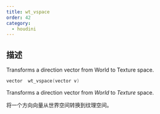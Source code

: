 ```yaml
---
title: wt_vspace
order: 42
category:
  - houdini
---
```

    
## 描述

Transforms a direction vector from World to Texture space.

```c
vector  wt_vspace(vector v)
```

Transforms a direction vector from _World_ to _Texture_ space.

将一个方向向量从世界空间转换到纹理空间。

